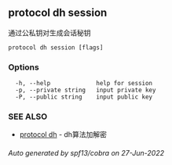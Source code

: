 ## protocol dh session

通过公私钥对生成会话秘钥

```
protocol dh session [flags]
```

### Options

```
  -h, --help             help for session
  -p, --private string   input private key
  -P, --public string    input public key
```

### SEE ALSO

* [protocol dh](protocol_dh.md)	 - dh算法加解密

###### Auto generated by spf13/cobra on 27-Jun-2022
